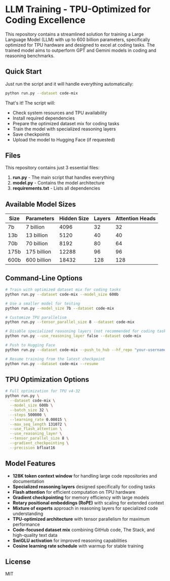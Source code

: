 # LLM Training - TPU-Optimized for Coding Excellence

This repository contains a streamlined solution for training a Large Language Model (LLM) with up to 600 billion parameters, specifically optimized for TPU hardware and designed to excel at coding tasks. The trained model aims to outperform GPT and Gemini models in coding and reasoning benchmarks.

## Quick Start

Just run the script and it will handle everything automatically:

```bash
python run.py --dataset code-mix
```

That's it! The script will:
- Check system resources and TPU availability
- Install required dependencies
- Prepare the optimized dataset mix for coding tasks
- Train the model with specialized reasoning layers
- Save checkpoints
- Upload the model to Hugging Face (if requested)

## Files

This repository contains just 3 essential files:

1. **run.py** - The main script that handles everything
2. **model.py** - Contains the model architecture
3. **requirements.txt** - Lists all dependencies

## Available Model Sizes

| Size | Parameters | Hidden Size | Layers | Attention Heads |
|------|------------|-------------|--------|----------------|
| 7b   | 7 billion  | 4096        | 32     | 32             |
| 13b  | 13 billion | 5120        | 40     | 40             |
| 70b  | 70 billion | 8192        | 80     | 64             |
| 175b | 175 billion| 12288       | 96     | 96             |
| 600b | 600 billion| 18432       | 128    | 128            |

## Command-Line Options

```bash
# Train with optimized dataset mix for coding tasks
python run.py --dataset code-mix --model_size 600b

# Use a smaller model for testing
python run.py --model_size 7b --dataset code-mix

# Customize TPU parallelism
python run.py --tensor_parallel_size 8 --dataset code-mix

# Disable specialized reasoning layers (not recommended for coding tasks)
python run.py --use_reasoning_layer false --dataset code-mix

# Push to Hugging Face
python run.py --dataset code-mix --push_to_hub --hf_repo "your-username/your-model-name"

# Resume training from the latest checkpoint
python run.py --dataset code-mix --resume
```

## TPU Optimization Options

```bash
# Full optimization for TPU v4-32
python run.py \
  --dataset code-mix \
  --model_size 600b \
  --batch_size 32 \
  --steps 500000 \
  --learning_rate 0.00015 \
  --max_seq_length 131072 \
  --use_flash_attention \
  --use_reasoning_layer \
  --tensor_parallel_size 8 \
  --gradient_checkpointing \
  --precision bfloat16
```

## Model Features

- **128K token context window** for handling large code repositories and documentation
- **Specialized reasoning layers** designed specifically for coding tasks
- **Flash attention** for efficient computation on TPU hardware
- **Gradient checkpointing** for memory efficiency with large models
- **Rotary positional embeddings (RoPE)** with scaling for extended context
- **Mixture of experts** approach in reasoning layers for specialized code understanding
- **TPU-optimized architecture** with tensor parallelism for maximum performance
- **Code-focused dataset mix** combining GitHub code, The Stack, and high-quality text data
- **SwiGLU activation** for improved reasoning capabilities
- **Cosine learning rate schedule** with warmup for stable training

## License

MIT
